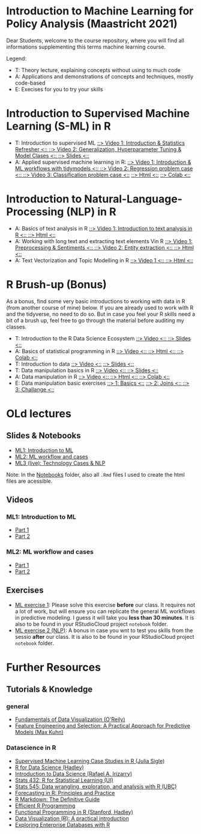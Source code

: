 # Introduction to Machine Learning for Policy Analysis (Maastricht 2021)

Dear Students, welcome to the course repository, where you will find all informations supplementing this terms machine learning course.



Legend:

* T: Theory lecture, explaining concepts without using to much code
* A: Applications and demonstrations of concepts and techniques, mostly code-based
* E: Execises for you to try your skills

# Introduction to Supervised Machine Learning (S-ML) in R

* T: Introduction to supervised ML 
 [ ::> Video 1: Introduction & Statistics Refresher <:: ](https://www.loom.com/share/1092fff1eb8843a0b084618a8118c3db) 
 [ ::> Video 2: Generalization, Hyperparameter Tuning & Model Clases <:: ](https://www.loom.com/share/b985e4e058b6459f955bf6280d3ad560)
 [ ::> Slides <:: ](https://SDS-AAU.github.io/SDS-master/M1/Notebooks/SML_introduction_theory.html) 
* A: Applied supervised machine learning in R: 
 [ ::> Video 1: Introduction & ML workflows with tidymodels <:: ](https://www.loom.com/share/f8330ee1b91c417ba8337f97a47b8168) 
 [ ::> Video 2: Regression problem case <:: ](https://www.loom.com/share/980f88781cac400aa2a5c6826faaefd7) 
 [ ::> Video 3: Classification problem case <::](https://www.loom.com/share/6f64128f40464b92ab15869e47a52a5c) 
 [ ::> Html <::](https://sds-aau.github.io/SDS-master/M1/Notebooks/SML_application_R.nb.html) 
 [ ::> Colab <:: ](https://colab.research.google.com/github/SDS-AAU/SDS-master/blob/master/M1/Notebooks/SML_application_R.ipynb)

# Introduction to Natural-Language-Processing (NLP) in R

 * A: Basics of text analysis in R 
  [ ::> Video 1: Introduction to text analysis in R <:: ](https://www.loom.com/share/5648ecba2c26429aaebcda7ba8ffb83a?from_recorder=1) 
  [ ::> Html <::](https://sds-aau.github.io/SDS-master/M2/notebooks/NLP_intro_R.nb.html) 
* A: Working with long text and extracting text elements Vin R 
 [ ::> Video 1: Preprocessing & Sentiments <:: ](https://www.loom.com/share/693668d74ce74697870fd97a8256d682?from_recorder=1)
 [ ::> Video 2: Entity extraction <:: ](https://www.loom.com/share/647407c8959a4702b14c7db8dcf055f0?from_recorder=1) 
 [ ::> Html <::](https://sds-aau.github.io/SDS-master/M2/notebooks/NLP_long_text_R.nb.html) 
* A: Text Vectorization and Topic Modelling in R 
 [ ::> Video 1 <:: ](https://www.loom.com/share/e9e054a738f3472983c905b1b739b9c3) 
 [ ::> Html <:: ](https://sds-aau.github.io/SDS-master/M2/notebooks/NLP_text_vectorization_R.nb.html)

# R Brush-up (Bonus)

As a bonus, find some very basic introductions to working with data in R (from another course of mine) below. If you are already used to work with R and the tidyverse, no need to do so. But in case you feel your R skills need a bit of a brush up, feel free to go through the material before auditing my classes.

* T: Introduction to the R Data Science Ecosystem
 [ ::> Video <:: ](https://www.loom.com/share/9546d7efda6e42dbac378f77cdda1017) 
 [ ::> Slides <:: ](https://docs.google.com/presentation/d/18zDe2rYWGDOmU-yd_K0VidzxUwe6UznqymHTUSfAwEQ/edit?usp=sharing) 
* A: Basics of statistical programming in R 
 [ ::> Video <:: ](https://www.loom.com/share/8bb0ed1ce1f244b39243cbbdca8726ed) 
 [ ::> Html <:: ](https://sds-aau.github.io/SDS-master/M1/notebooks/DS_basics_basics_R.nb.html) 
 [ ::> Colab <:: ](https://colab.research.google.com/github/SDS-AAU/SDS-master/blob/master/M1/notebooks/DS_basics_basics_R.ipynb#offline=true&sandboxMode=true)
* T: Introduction to data 
 [ ::> Video <::](https://www.loom.com/share/b7d14023383643b2b1dce248ed28ee68) 
 [ ::> Slides <::](https://sds-aau.github.io/SDS-master/M1/notebooks/DS_basics_data.html)
* T: Data manipulation basics in R
 [ ::> Video <:: ](https://www.loom.com/share/394d083071fc42219f5921fb394b3e6c) 
 [ ::> Slides <:: ](https://sds-aau.github.io/SDS-master/M1/notebooks/DS_basics_data_manipulation.html)
* A: Data manipulation in R 
 [ ::> Video <:: ](https://www.loom.com/share/06497181712a4fbf9bf4443d85926a35) 
 [ ::> Html <:: ](https://sds-aau.github.io/SDS-master/M1/notebooks/DS_basics_data_manipulation_application_R.nb.html) 
 [ ::> Colab <::](https://colab.research.google.com/github/SDS-AAU/SDS-master/blob/master/M1/notebooks/DS_basics_data_manipulation_application_R.ipynb#offline=true&sandboxMode=true)
* E: Data manipulation basic exercises 
 [ ::> 1: Basics <::](https://colab.research.google.com/github/SDS-AAU/SDS-master/blob/master/M1/notebooks/exercises/DS_basics_data_manipulation_application_R_ex1.ipynb) 
 [ ::> 2: Joins <:: ](https://colab.research.google.com/github/SDS-AAU/SDS-master/blob/master/M1/notebooks/exercises/DS_basics_data_manipulation_application_R_ex2.ipynb) 
 [::> 3: Challange <::](https://colab.research.google.com/github/SDS-AAU/SDS-master/blob/master/M1/notebooks/exercises/DS_basics_data_manipulation_application_R_ex3.ipynb)






# OLd lectures

## Slides & Notebooks

* [ML1: Introduction to ML](https://raw.githack.com/daniel-hain/ML_course_2020_maastricht/master/notebooks/ML1_intro.html)
* [ML2: ML workflow and cases](https://raw.githack.com/daniel-hain/ML_course_2020_maastricht/master/notebooks/ML2_cases.html)
* [ML3 (live): Technology Cases & NLP](https://raw.githack.com/daniel-hain/ML_course_2020_maastricht/master/notebooks/ML3_cases_technology.html)

Note: In the [Notebooks](https://github.com/daniel-hain/ML_course_2020_maastricht/tree/master/notebooks) folder, also all `.Rmd` files I used to create the html files are acessible.

## Videos

### ML1: Introduction to ML

* [Part 1](https://aau.panopto.nordu.net/Panopto/Pages/Viewer.aspx?id=2238897d-9cf8-4aa2-b48a-aba7014d2e73)
* [Part 2](https://aau.panopto.nordu.net/Panopto/Pages/Viewer.aspx?id=b78d90d8-ab9c-48dc-b754-aba7015b623d)

### ML2: ML workflow and cases

* [Part 1](https://aau.panopto.nordu.net/Panopto/Pages/Viewer.aspx?id=d5535a62-f03b-405b-9312-aba800b6e617)
* [Part 2](https://aau.panopto.nordu.net/Panopto/Pages/Viewer.aspx?id=839e4fe2-d581-4261-b558-aba800c5570b)


## Exercises

* [ML exercise 1](https://github.com/daniel-hain/ML_course_2020_maastricht/blob/master/notebooks/ML_ex1.Rmd): Please solve this exercise **before** our class. It requires not a lot of work, but will ensure you can replicate the general ML workflows in predictive modeling. I guess it will take you **less than 30 minutes**. It is also to be found in your RStudioCloud project `notebook` folder.
* [ML exercise 2 (NLP)](https://github.com/daniel-hain/ML_course_2020_maastricht/blob/master/notebooks/ML_ex2.Rmd): A bonus in case you wnt to test you skills from the sessio **after** our class. It is also to be found in your RStudioCloud project `notebook` folder.




# Further Resources

## Tutorials & Knowledge

### general 

* [Fundamentals of Data Visualization (O'Reily)](https://serialmentor.com/dataviz/)
* [Feature Engineering and Selection: A Practical Approach for Predictive Models (Max Kuhn)](https://bookdown.org/max/FES/)

### Datascience in R

* [Supervised Machine Learning Case Studies in R (Julia Sigle)](https://supervised-ml-course.netlify.app/)
* [R for Data Science (Hadley)](https://r4ds.had.co.nz/)
* [Introduction to Data Science (Rafael A. Irizarry)](https://rafalab.github.io/dsbook/)
* [Stats 432: R for Statistical Learning (UI)](https://daviddalpiaz.github.io/r4sl/)
* [Stats 545: Data wrangling, exploration, and analysis with R (UBC)](https://stat545.com/)
* [Forecasting in R: Principles and Practice](https://otexts.com/fpp2/)
* [R Markdown: The Definitive Guide](https://bookdown.org/yihui/rmarkdown/)
* [Efficient R Programming](https://csgillespie.github.io/efficientR/)
* [Functional Programming in R (Stanford, Hadley)](https://dcl-prog.stanford.edu/)
* [Data Visualization (R): A practical introduction](https://socviz.co/index.html)
* [Exploring Enterprise Databases with R](https://smithjd.github.io/sql-pet/)
